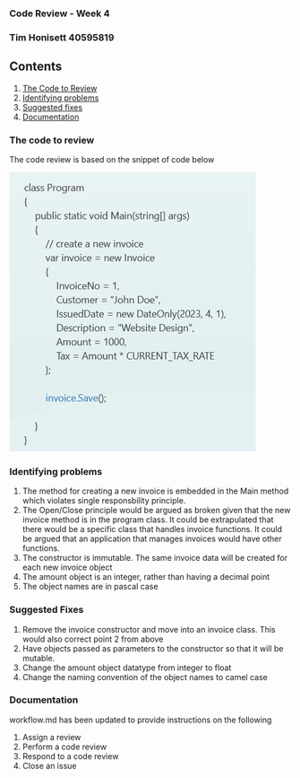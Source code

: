 ### Code Review - Week 4 ###
### Tim Honisett 40595819

## Contents ##
1.  [The Code to Review](#the-code-to-review)
2.  [Identifying problems](#identifying-problems)
3.  [Suggested fixes](#suggested-fixes)
4.  [Documentation](#Documentation)


### The code to review ###

The code review is based on the snippet of code below

![](/images/code-review.png "")


### Identifying problems ###

1.  The method for creating a new invoice is embedded in the Main method which violates single responsbility principle.
2.  The Open/Close principle would be argued as broken given that the new invoice method is in the program class. It could be extrapulated that there would be a specific class that handles invoice functions.  It       could be argued that an application that manages invoices would have other functions.
3.  The constructor is immutable. The same invoice data will be created for each new invoice object
4.  The amount object is an integer, rather than having a decimal point
5.  The object names are in pascal case 

### Suggested Fixes ###

1.  Remove the invoice constructor and move into an invoice class. This would also correct point 2 from above
2.  Have objects passed as parameters to the constructor so that it will be mutable.
3.  Change the amount object datatype from integer to float
4.  Change the naming convention of the object names to camel case


### Documentation ###

workflow.md has been updated to provide instructions on the following

1.  Assign a review
2.  Perform a code review
3.  Respond to a code review
4.  Close an issue

